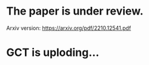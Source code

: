 # The paper is under review.

Arxiv version: https://arxiv.org/pdf/2210.12541.pdf

# GCT is uploding...
